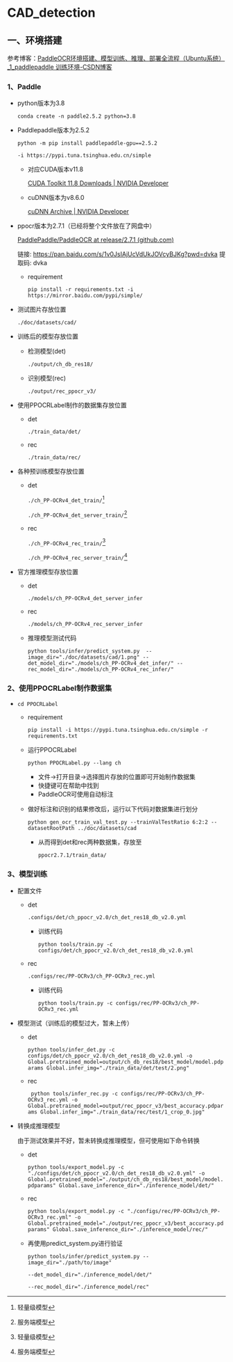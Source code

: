 # CAD_detection

## 一、环境搭建

参考博客：[PaddleOCR环境搭建、模型训练、推理、部署全流程（Ubuntu系统）_1_paddlepaddle 训练环境-CSDN博客](https://blog.csdn.net/m0_60657960/article/details/137072289)

### 1、Paddle

* python版本为3.8

  `conda create -n paddle2.5.2 python=3.8`

* Paddlepaddle版本为2.5.2

  `python -m pip install paddlepaddle-gpu==2.5.2 `

  `-i https://pypi.tuna.tsinghua.edu.cn/simple`

  * 对应CUDA版本v11.8

    [CUDA Toolkit 11.8 Downloads | NVIDIA Developer](https://developer.nvidia.com/cuda-11-8-0-download-archive)

  * cuDNN版本为v8.6.0

    [cuDNN Archive | NVIDIA Developer](https://developer.nvidia.com/rdp/cudnn-archive)

* ppocr版本为2.7.1（已经将整个文件放在了网盘中）

  [PaddlePaddle/PaddleOCR at release/2.7.1 (github.com)](https://github.com/PaddlePaddle/PaddleOCR/tree/release/2.7.1)

  链接: https://pan.baidu.com/s/1v0JsIAjUcVdUkJOVcyBJKg?pwd=dvka 提取码: dvka

  * requirement

    `pip install -r requirements.txt -i https://mirror.baidu.com/pypi/simple/`

* 测试图片存放位置

  `./doc/datasets/cad/`

* 训练后的模型存放位置

  * 检测模型(det)

    `./output/ch_db_res18/`

  * 识别模型(rec)

    `./output/rec_ppocr_v3/`

* 使用PPOCRLabel制作的数据集存放位置

  * det

    `./train_data/det/`

  * rec

    `./train_data/rec/`

* 各种预训练模型存放位置

  * det

    `./ch_PP-OCRv4_det_train/`[^1]

    `./ch_PP-OCRv4_det_server_train/`[^2]

  * rec

    `./ch_PP-OCRv4_rec_train/`[^1]

    `./ch_PP-OCRv4_rec_server_train/`[^2]

* 官方推理模型存放位置

  * det

    `./models/ch_PP-OCRv4_det_server_infer`

  * rec

    `./models/ch_PP-OCRv4_rec_server_infer`

  * 推理模型测试代码

    `python tools/infer/predict_system.py  --image_dir="./doc/datasets/cad/1.png" --det_model_dir="./models/ch_PP-OCRv4_det_infer/" --rec_model_dir="./models/ch_PP-OCRv4_rec_infer/"`

### 2、使用PPOCRLabel制作数据集

* `cd PPOCRLabel`

  * requirement

    `pip install -i https://pypi.tuna.tsinghua.edu.cn/simple -r requirements.txt`

  * 运行PPOCRLabel

    `python PPOCRLabel.py --lang ch`

    * 文件→打开目录→选择图片存放的位置即可开始制作数据集
    * 快捷键可在帮助中找到
    * PaddleOCR可使用自动标注

  * 做好标注和识别的结果修改后，运行以下代码对数据集进行划分

    `python gen_ocr_train_val_test.py --trainValTestRatio 6:2:2 --datasetRootPath ../doc/datasets/cad`

    * 从而得到det和rec两种数据集，存放至

      `ppocr2.7.1/train_data/`

### 3、模型训练

* 配置文件

  * det

    `.configs/det/ch_ppocr_v2.0/ch_det_res18_db_v2.0.yml`

    * 训练代码

      `python tools/train.py -c configs/det/ch_ppocr_v2.0/ch_det_res18_db_v2.0.yml`

  * rec

    `.configs/rec/PP-OCRv3/ch_PP-OCRv3_rec.yml`

    * 训练代码

      `python tools/train.py -c configs/rec/PP-OCRv3/ch_PP-OCRv3_rec.yml`

* 模型测试（训练后的模型过大，暂未上传）

  * det

    `python tools/infer_det.py -c configs/det/ch_ppocr_v2.0/ch_det_res18_db_v2.0.yml -o Global.pretrained_model=output/ch_db_res18/best_model/model.pdparams Global.infer_img="./train_data/det/test/2.png"`

  * rec

    ` python tools/infer_rec.py -c configs/rec/PP-OCRv3/ch_PP-OCRv3_rec.yml -o Global.pretrained_model=output/rec_ppocr_v3/best_accuracy.pdparams Global.infer_img="./train_data/rec/test/1_crop_0.jpg"`

* 转换成推理模型

  由于测试效果并不好，暂未转换成推理模型，但可使用如下命令转换

  * det

    `python tools/export_model.py -c "./configs/det/ch_ppocr_v2.0/ch_det_res18_db_v2.0.yml" -o Global.pretrained_model="./output/ch_db_res18/best_model/model.pdparams" Global.save_inference_dir="./inference_model/det/"`

  * rec

    `python tools/export_model.py -c "./configs/rec/PP-OCRv3/ch_PP-OCRv3_rec.yml" -o Global.pretrained_model="./output/rec_ppocr_v3/best_accuracy.pdparams" Global.save_inference_dir="./inference_model/rec/"`

  * 再使用predict_system.py进行验证

    `python tools/infer/predict_system.py --image_dir="./path/to/image" `

    `--det_model_dir="./inference_model/det/" `

    `--rec_model_dir="./inference_model/rec"`

[^1]: 轻量级模型
[^2]: 服务端模型